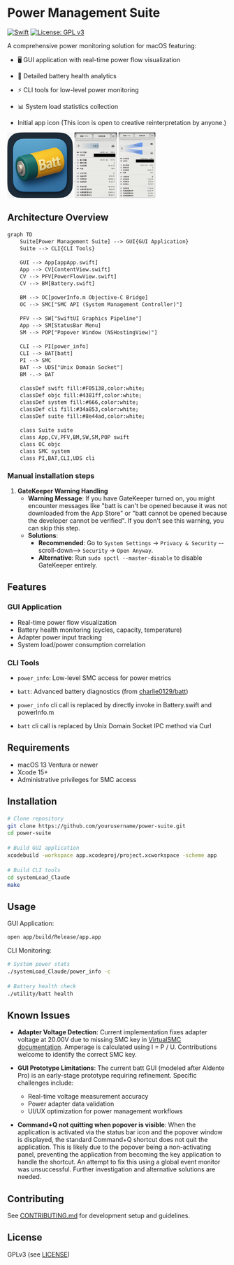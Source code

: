 # Power Management Suite

[![Swift](https://img.shields.io/badge/Swift-5.9-orange.svg)]()
[![License: GPL v3](https://img.shields.io/badge/License-GPLv3-blue.svg)](https://www.gnu.org/licenses/gpl-3.0)

A comprehensive power monitoring solution for macOS featuring:

- 🖥 GUI application with real-time power flow visualization
- 🔋 Detailed battery health analytics
- ⚡️ CLI tools for low-level power monitoring
- 📊 System load statistics collection

- Initial app icon (This icon is open to creative reinterpretation by anyone.)

<img src="image/Icon/a_batt_0.png" alt="App Icon Preview" height="150">
<img src="image/capture0.png" alt="App Capture 0" height="150">
<img src="image/capture1.png" alt="App Capture 1" height="150">

## Architecture Overview

```mermaid
graph TD
    Suite[Power Management Suite] --> GUI{GUI Application}
    Suite --> CLI{CLI Tools}
    
    GUI --> App[appApp.swift]
    App --> CV[ContentView.swift]
    CV --> PFV[PowerFlowView.swift]
    CV --> BM[Battery.swift]
    
    BM --> OC[powerInfo.m Objective-C Bridge]
    OC --> SMC["SMC API (System Management Controller)"]
    
    PFV --> SW["SwiftUI Graphics Pipeline"]
    App --> SM[StatusBar Menu]
    SM --> POP["Popover Window (NSHostingView)"]
    
    CLI --> PI[power_info]
    CLI --> BAT[batt]
    PI --> SMC
    BAT --> UDS["Unix Domain Socket"]
    BM -.-> BAT
    
    classDef swift fill:#F05138,color:white;
    classDef objc fill:#4381ff,color:white;
    classDef system fill:#666,color:white;
    classDef cli fill:#34a853,color:white;
    classDef suite fill:#8e44ad,color:white;
    
    class Suite suite
    class App,CV,PFV,BM,SW,SM,POP swift
    class OC objc
    class SMC system
    class PI,BAT,CLI,UDS cli
```

### Manual installation steps
1. **GateKeeper Warning Handling**
    - **Warning Message**: If you have GateKeeper turned on, you might encounter messages like "batt is can't be opened because it was not downloaded from the App Store" or "batt cannot be opened because the developer cannot be verified". If you don't see this warning, you can skip this step.
    - **Solutions**:
        - **Recommended**: Go to `System Settings` -> `Privacy & Security` --scroll-down--> `Security` -> `Open Anyway`.
        - **Alternative**: Run `sudo spctl --master-disable` to disable GateKeeper entirely.


## Features

### GUI Application
- Real-time power flow visualization
- Battery health monitoring (cycles, capacity, temperature)
- Adapter power input tracking
- System load/power consumption correlation

### CLI Tools
- `power_info`: Low-level SMC access for power metrics
- `batt`: Advanced battery diagnostics (from [charlie0129/batt](https://github.com/charlie0129/batt))

- `power_info` cli call is replaced by directly invoke in Battery.swift and powerInfo.m
- `batt` cli call is replaced by Unix Domain Socket IPC method via Curl

## Requirements

- macOS 13 Ventura or newer
- Xcode 15+
- Administrative privileges for SMC access

## Installation

```bash
# Clone repository
git clone https://github.com/yourusername/power-suite.git
cd power-suite

# Build GUI application
xcodebuild -workspace app.xcodeproj/project.xcworkspace -scheme app

# Build CLI tools
cd systemLoad_Claude
make
```

## Usage

GUI Application:
```bash
open app/build/Release/app.app
```

CLI Monitoring:
```bash
# System power stats
./systemLoad_Claude/power_info -c

# Battery health check
./utility/batt health
```

## Known Issues

- **Adapter Voltage Detection**: Current implementation fixes adapter voltage at 20.00V due to missing SMC key in [VirtualSMC documentation](https://github.com/acidanthera/VirtualSMC/blob/master/Docs/SMCKeys.txt). Amperage is calculated using I = P / U. Contributions welcome to identify the correct SMC key.

- **GUI Prototype Limitations**: The current batt GUI (modeled after Aldente Pro) is an early-stage prototype requiring refinement. Specific challenges include:
  - Real-time voltage measurement accuracy
  - Power adapter data validation
  - UI/UX optimization for power management workflows

- **Command+Q not quitting when popover is visible**: When the application is activated via the status bar icon and the popover window is displayed, the standard Command+Q shortcut does not quit the application. This is likely due to the popover being a non-activating panel, preventing the application from becoming the key application to handle the shortcut. An attempt to fix this using a global event monitor was unsuccessful. Further investigation and alternative solutions are needed.

## Contributing
See [CONTRIBUTING.md](CONTRIBUTING.md) for development setup and guidelines.

## License
GPLv3 (see [LICENSE](LICENSE))
